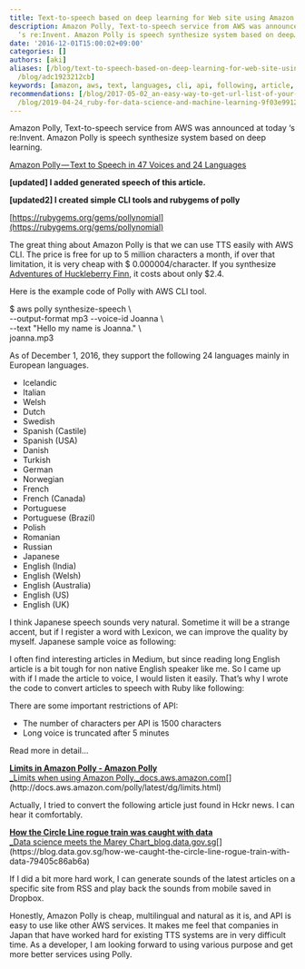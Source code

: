 ```yaml
---
title: Text-to-speech based on deep learning for Web site using Amazon Polly and Ruby
description: Amazon Polly, Text-to-speech service from AWS was announced at today
  ‘s re:Invent. Amazon Polly is speech synthesize system based on deep…
date: '2016-12-01T15:00:02+09:00'
categories: []
authors: [aki]
aliases: [/blog/text-to-speech-based-on-deep-learning-for-web-site-using-amazon-polly-and-ruby-adc1923212cb,
  /blog/adc1923212cb]
keywords: [amazon, aws, text, languages, cli, api, following, article, articles, japanese]
recommendations: [/blog/2017-05-02_an-easy-way-to-get-url-list-of-your-medium-publication-c60c61244101/,
  /blog/2019-04-24_ruby-for-data-science-and-machine-learning-9f03e99125e0/, /blog/2017-08-03_why-oss-based-machine-learning-is-good--3ab45a1a5e52/]
---
```


Amazon Polly, Text-to-speech service from AWS was announced at today ‘s re:Invent. Amazon Polly is speech synthesize system based on deep learning.

[Amazon Polly — Text to Speech in 47 Voices and 24 Languages](https://aws.amazon.com/blogs/aws/polly-text-to-speech-in-47-voices-and-24-languages/)

**\[updated\] I added generated speech of this article.**

**\[updated2\] I created simple CLI tools and rubygems of polly**

[https://rubygems.org/gems/pollynomial](https://rubygems.org/gems/pollynomial)

The great thing about Amazon Polly is that we can use TTS easily with AWS CLI. The price is free for up to 5 million characters a month, if over that limitation, it is very cheap with $ 0.000004/character. If you synthesize [Adventures of Huckleberry Finn](https://en.wikipedia.org/wiki/Adventures_of_Huckleberry_Finn), it costs about only $2.4.

Here is the example code of Polly with AWS CLI tool.

$ aws polly synthesize-speech \\  
  --output-format mp3 --voice-id Joanna \\  
  --text "Hello my name is Joanna." \\  
  joanna.mp3

As of December 1, 2016, they support the following 24 languages mainly in European languages.

*   Icelandic
*   Italian
*   Welsh
*   Dutch
*   Swedish
*   Spanish (Castile)
*   Spanish (USA)
*   Danish
*   Turkish
*   German
*   Norwegian
*   French
*   French (Canada)
*   Portuguese
*   Portuguese (Brazil)
*   Polish
*   Romanian
*   Russian
*   Japanese
*   English (India)
*   English (Welsh)
*   English (Australia)
*   English (US)
*   English (UK)

I think Japanese speech sounds very natural. Sometime it will be a strange accent, but if I register a word with Lexicon, we can improve the quality by myself. Japanese sample voice as following:

I often find interesting articles in Medium, but since reading long English article is a bit tough for non native English speaker like me. So I came up with if I made the article to voice, I would listen it easily. That’s why I wrote the code to convert articles to speech with Ruby like following:

There are some important restrictions of API:

*   The number of characters per API is 1500 characters
*   Long voice is truncated after 5 minutes

Read more in detail…

[**Limits in Amazon Polly - Amazon Polly**  
_Limits when using Amazon Polly._docs.aws.amazon.com](http://docs.aws.amazon.com/polly/latest/dg/limits.html "http://docs.aws.amazon.com/polly/latest/dg/limits.html")[](http://docs.aws.amazon.com/polly/latest/dg/limits.html)

Actually, I tried to convert the following article just found in Hckr news. I can hear it comfortably.

[**How the Circle Line rogue train was caught with data**  
_Data science meets the Marey Chart_blog.data.gov.sg](https://blog.data.gov.sg/how-we-caught-the-circle-line-rogue-train-with-data-79405c86ab6a "https://blog.data.gov.sg/how-we-caught-the-circle-line-rogue-train-with-data-79405c86ab6a")[](https://blog.data.gov.sg/how-we-caught-the-circle-line-rogue-train-with-data-79405c86ab6a)

If I did a bit more hard work, I can generate sounds of the latest articles on a specific site from RSS and play back the sounds from mobile saved in Dropbox.

Honestly, Amazon Polly is cheap, multilingual and natural as it is, and API is easy to use like other AWS services. It makes me feel that companies in Japan that have worked hard for existing TTS systems are in very difficult time. As a developer, I am looking forward to using various purpose and get more better services using Polly.
